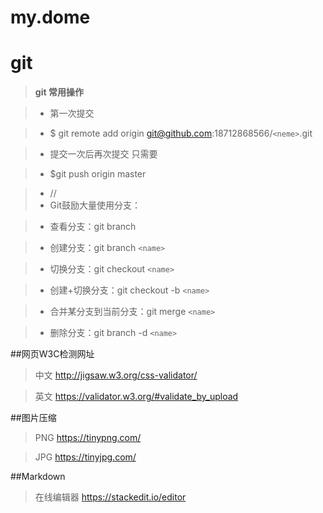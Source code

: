 # my.dome

git
======

>**git 常用操作**

>- 第一次提交

>- $ git remote add origin git@github.com:18712868566/`<neme>`.git

>- 提交一次后再次提交 只需要

>- $git push origin master

>- //
>- Git鼓励大量使用分支：

>- 查看分支：git branch

>- 创建分支：git branch `<name>`

>- 切换分支：git checkout `<name>`

>- 创建+切换分支：git checkout -b `<name>`

>- 合并某分支到当前分支：git merge `<name>`

>- 删除分支：git branch -d `<name>`



##网页W3C检测网址

>中文
>http://jigsaw.w3.org/css-validator/

>英文
>https://validator.w3.org/#validate_by_upload

##图片压缩

>PNG
>https://tinypng.com/

>JPG
>https://tinyjpg.com/

##Markdown 

>在线编辑器
>https://stackedit.io/editor
